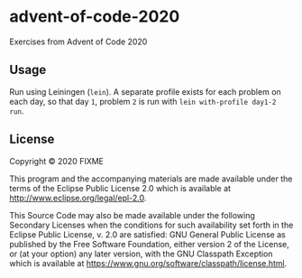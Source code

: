 # advent-of-code-2020

Exercises from Advent of Code 2020

## Usage

Run using Leiningen (`lein`). A separate profile exists for each problem on each day, so that day `1`, problem `2` is run with `lein with-profile day1-2 run`.

## License

Copyright © 2020 FIXME

This program and the accompanying materials are made available under the
terms of the Eclipse Public License 2.0 which is available at
http://www.eclipse.org/legal/epl-2.0.

This Source Code may also be made available under the following Secondary
Licenses when the conditions for such availability set forth in the Eclipse
Public License, v. 2.0 are satisfied: GNU General Public License as published by
the Free Software Foundation, either version 2 of the License, or (at your
option) any later version, with the GNU Classpath Exception which is available
at https://www.gnu.org/software/classpath/license.html.
